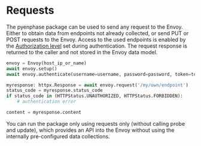 # Requests

The pyenphase package can be used to send any request to the Envoy. Either to obtain data from endpoints not already collected, or send PUT or POST requests to the Envoy. Access to the used endpoints is enabled by the [Authorization level](./usage_authentication.md#authorization-levels) set during authentication. The request response is returned to the caller and not stored in the Envoy data model.

```python
envoy = Envoy(host_ip_or_name)
await envoy.setup()
await envoy.authenticate(username=username, password=password, token=token)

myresponse: httpx.Response = await envoy.request('/my/own/endpoint')
status_code = myresponse.status_code
if status_code in (HTTPStatus.UNAUTHORIZED, HTTPStatus.FORBIDDEN):
    # authentication error

content = myresponse.content

```

You can run the package only using requests only (without calling probe and update), which provides an API into the Envoy without using the internally pre-configured data collections.
